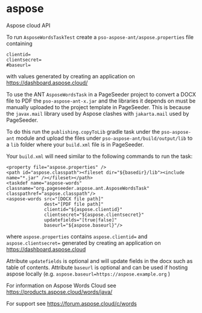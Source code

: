 # aspose
Aspose cloud API

To run `AsposeWordsTaskTest` create a `pso-aspose-ant/aspose.properties` file containing

```
clientid=
clientsecret=
#baseurl=
```

with values generated by creating an application on https://dashboard.aspose.cloud/

To use the ANT `AsposeWordsTask` in a PageSeeder project to convert a DOCX file to PDF
the `pso-aspose-ant-x.jar` and the libraries it depends on must be manually uploaded
to the project template in PageSeeder.
This is because the `javax.mail` library used by Aspose clashes with `jakarta.mail` used by PageSeeder.

To do this run the `publishing.copyToLib` gradle task under the `pso-aspose-ant` module
and upload the files under `pso-aspose-ant/build/output/lib` to a `lib` folder where your `build.xml`
file is in PageSeeder.

Your `build.xml` will need similar to the following commands to run the task:

```
<property file="aspose.properties" />
<path id="aspose.classpath"><fileset dir="${basedir}/lib"><include name="*.jar" /></fileset></path>
<taskdef name="aspose-words" classname="org.pageseeder.aspose.ant.AsposeWordsTask" classpathref="aspose.classpath"/>
<aspose-words src="[DOCX file path]"
              dest="[PDF file path]"
              clientid="${aspose.clientid}"
              clientsecret="${aspose.clientsecret}"
              updatefields="[true|false]"
              baseurl="${aspose.baseurl}"/>
```

where `aspose.properties` contains `aspose.clientid=` and `aspose.clientsecret=`
generated by creating an application on https://dashboard.aspose.cloud

Attribute `updatefields` is optional and will update fields in the docx such as table of contents.
Attribute `baseurl` is optional and can be used if hosting aspose locally
(e.g. `aspose.baseurl=https://aspose.example.org` )

For information on Aspose Words Cloud see https://products.aspose.cloud/words/java/

For support see https://forum.aspose.cloud/c/words